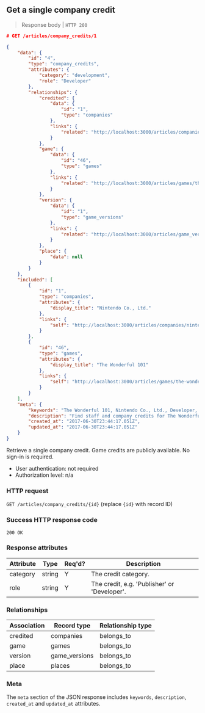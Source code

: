 ## <a name="company_credits_show"></a>Get a single company credit

> Response body | `HTTP 200`

```JSON
# GET /articles/company_credits/1

{
    "data": {
        "id": "4",
        "type": "company_credits",
        "attributes": {
            "category": "development",
            "role": "Developer"
        },
        "relationships": {
            "credited": {
                "data": {
                    "id": "1",
                    "type": "companies"
                },
                "links": {
                    "related": "http://localhost:3000/articles/companies/nintendo-co-ltd"
                }
            },
            "game": {
                "data": {
                    "id": "46",
                    "type": "games"
                },
                "links": {
                    "related": "http://localhost:3000/articles/games/the-wonderful-101"
                }
            },
            "version": {
                "data": {
                    "id": "1",
                    "type": "game_versions"
                },
                "links": {
                    "related": "http://localhost:3000/articles/game_versions/1"
                }
            },
            "place": {
                "data": null
            }
        }
    },
    "included": [
        {
            "id": "1",
            "type": "companies",
            "attributes": {
                "display_title": "Nintendo Co., Ltd."
            },
            "links": {
                "self": "http://localhost:3000/articles/companies/nintendo-co-ltd"
            }
        },
        {
            "id": "46",
            "type": "games",
            "attributes": {
                "display_title": "The Wonderful 101"
            },
            "links": {
                "self": "http://localhost:3000/articles/games/the-wonderful-101"
            }
        }
    ],
    "meta": {
        "keywords": "The Wonderful 101, Nintendo Co., Ltd., Developer, company, credit, dbljump, video games, pc games, gaming",
        "description": "Find staff and company credits for The Wonderful 101 at Dbljump, the video game reference.",
        "created_at": "2017-06-30T23:44:17.051Z",
        "updated_at": "2017-06-30T23:44:17.051Z"
    }
}
```

Retrieve a single company credit. Game credits are publicly available. No sign-in is required.

* User authentication: not required
* Authorization level: n/a

### HTTP request

`GET /articles/company_credits/{id}` (replace `{id}` with record ID)

### Success HTTP response code

`200 OK`

### <a name="company_credits_response_attrs"></a>Response attributes

Attribute | Type | Req'd? | Description
--------- | ---- | ------ | -----------
category | string | Y | The credit category.
role | string | Y | The credit, e.g. 'Publisher' or 'Developer'.

### Relationships

Association | Record type | Relationship type
------------ | ---------- | -----------------
credited | companies | belongs_to
game | games | belongs_to
version | game_versions | belongs_to
place | places | belongs_to

### Meta

The `meta` section of the JSON response includes `keywords`, `description`, `created_at` and `updated_at` attributes.
